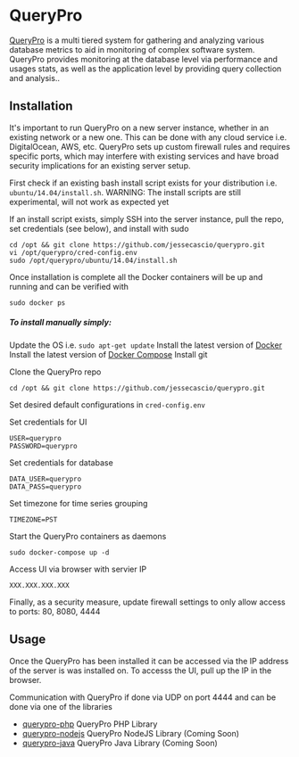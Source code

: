 QueryPro 
===========

[QueryPro](http://jessesnet.com/portfolio) is a multi tiered system for gathering and analyzing various database metrics to aid in monitoring of complex software system.  QueryPro provides monitoring at the database level via performance and usages stats, as well as the application level by providing query collection and analysis..

Installation
------------

It's important to run QueryPro on a new server instance, whether in an existing network or a new one.  This can be done with any cloud service i.e. DigitalOcean, AWS, etc.  QueryPro sets up custom firewall rules and requires specific ports, which may interfere with existing services and have broad security implications for an existing server setup.

First check if an existing bash install script exists for your distribution i.e. ```ubuntu/14.04/install.sh```.  WARNING: The install scripts are still experimental, will not work as expected yet 

If an install script exists, simply SSH into the server instance, pull the repo, set credentials (see below), and install with sudo
```
cd /opt && git clone https://github.com/jessecascio/querypro.git
vi /opt/querypro/cred-config.env
sudo /opt/querypro/ubuntu/14.04/install.sh
```

Once installation is complete all the Docker containers will be up and running and can be verified with
```
sudo docker ps
```

##### To install manually simply:

Update the OS i.e. ```sudo apt-get update```
Install the latest version of [Docker](https://docs.docker.com/installation/ubuntulinux/)
Install the latest version of [Docker Compose](https://docs.docker.com/compose/install/)
Install git

Clone the QueryPro repo
```
cd /opt && git clone https://github.com/jessecascio/querypro.git
```

Set desired default configurations in ```cred-config.env```

Set credentials for UI
```
USER=querypro
PASSWORD=querypro
```

Set credentials for database
```
DATA_USER=querypro
DATA_PASS=querypro
```

Set timezone for time series grouping
```
TIMEZONE=PST
```

Start the QueryPro containers as daemons
```
sudo docker-compose up -d
```

Access UI via browser with servier IP
```
XXX.XXX.XXX.XXX
```

Finally, as a security measure, update firewall settings to only allow access to ports: 80, 8080, 4444

Usage
------

Once the QueryPro has been installed it can be accessed via the IP address of the server is was installed on.  To accesss the UI, pull up the IP in the browser.

Communication with QueryPro if done via UDP on port 4444 and can be done via one of the libraries

* [querypro-php](https://github.com/jessecascio/querypro-php) QueryPro PHP Library
* [querypro-nodejs](#) QueryPro NodeJS Library (Coming Soon)
* [querypro-java](#) QueryPro Java Library (Coming Soon)
